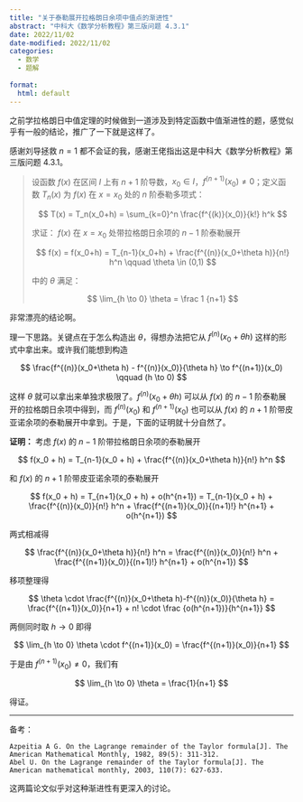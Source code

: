 ```yaml
---
title: "关于泰勒展开拉格朗日余项中值点的渐进性"
abstract: "中科大《数学分析教程》第三版问题 4.3.1"
date: 2022/11/02
date-modified: 2022/11/02
categories:
  - 数学
  - 题解
  
format:
  html: default
---
```


之前学拉格朗日中值定理的时候做到一道涉及到特定函数中值渐进性的题，感觉似乎有一般的结论，推广了一下就是这样了。

感谢刘导拯救 $n=1$ 都不会证的我，感谢王佬指出这是中科大《数学分析教程》第三版问题 4.3.1。

> 设函数 $f(x)$ 在区间 $I$ 上有 $n+1$ 阶导数，$x_0 \in I$，$f^{(n+1)}(x_0) \not = 0$；定义函数 $T_n(x)$ 为 $f(x)$ 在 $x=x_0$ 处的 $n$ 阶泰勒多项式：
> 
> $$
> T(x) = T_n(x_0+h) = \sum_{k=0}^n \frac{f^{(k)}(x_0)}{k!} h^k
> $$
> 
> 求证： $f(x)$ 在 $x=x_0$ 处带拉格朗日余项的 $n-1$ 阶泰勒展开
> 
> $$
> f(x) = f(x_0+h) = T_{n-1}(x_0+h) + \frac{f^{(n)}(x_0+\theta h)}{n!} h^n \qquad \theta \in (0,1)
> $$
> 
> 中的 $\theta$ 满足：
> 
> $$
> \lim_{h \to 0} \theta = \frac 1 {n+1}
> $$

非常漂亮的结论啊。

理一下思路。关键点在于怎么构造出 $\theta$，得想办法把它从 $f^{(n)}(x_0+\theta h)$ 这样的形式中拿出来。或许我们能想到构造

$$
\frac{f^{(n)}(x_0+\theta h) - f^{(n)}(x_0)}{\theta h} \to f^{(n+1)}(x_0) \qquad (h \to 0)
$$

这样 $\theta$ 就可以拿出来单独求极限了。$f^{(n)}(x_0+\theta h)$ 可以从 $f(x)$ 的 $n-1$ 阶泰勒展开的拉格朗日余项中得到，而 $f^{(n)}(x_0)$ 和 $f^{(n+1)}(x_0)$ 也可以从 $f(x)$ 的 $n+1$ 阶带皮亚诺余项的泰勒展开中拿到。于是，下面的证明就十分自然了。

**证明：** 考虑 $f(x)$ 的 $n-1$ 阶带拉格朗日余项的泰勒展开

$$
f(x_0 + h) = T_{n-1}(x_0 + h) + \frac{f^{(n)}(x_0+\theta h)}{n!} h^n
$$

和 $f(x)$ 的 $n+1$ 阶带皮亚诺余项的泰勒展开

$$
f(x_0 + h) = T_{n+1}(x_0 + h) + o(h^{n+1}) = T_{n-1}(x_0 + h) + \frac{f^{(n)}(x_0)}{n!} h^n + \frac{f^{(n+1)}(x_0)}{(n+1)!} h^{n+1} + o(h^{n+1})
$$

两式相减得

$$
\frac{f^{(n)}(x_0+\theta h)}{n!} h^n = \frac{f^{(n)}(x_0)}{n!} h^n + \frac{f^{(n+1)}(x_0)}{(n+1)!} h^{n+1} + o(h^{n+1})
$$

移项整理得

$$
\theta \cdot \frac{f^{(n)}(x_0+\theta h)-f^{(n)}(x_0)}{\theta h} = \frac{f^{(n+1)}(x_0)}{n+1} + n! \cdot \frac {o(h^{n+1})}{h^{n+1}}
$$

两侧同时取 $h \to 0$ 即得

$$
\lim_{h \to 0} \theta \cdot f^{(n+1)}(x_0) = \frac{f^{(n+1)}(x_0)}{n+1}
$$

于是由 $f^{(n+1)}(x_0) \not = 0$，我们有

$$
\lim_{h \to 0} \theta = \frac{1}{n+1}
$$

得证。

---

备考：

```
Azpeitia A G. On the Lagrange remainder of the Taylor formula[J]. The American Mathematical Monthly, 1982, 89(5): 311-312.
Abel U. On the Lagrange remainder of the Taylor formula[J]. The American mathematical monthly, 2003, 110(7): 627-633.
```

这两篇论文似乎对这种渐进性有更深入的讨论。